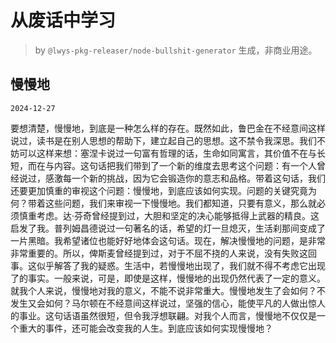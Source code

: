 # 从废话中学习

> by `@lwys-pkg-releaser/node-bullshit-generator` 生成，非商业用途。

## 慢慢地

`2024-12-27`

要想清楚，慢慢地，到底是一种怎么样的存在。既然如此，鲁巴金在不经意间这样说过，读书是在别人思想的帮助下，建立起自己的思想。这不禁令我深思。我们不妨可以这样来想：塞涅卡说过一句富有哲理的话，生命如同寓言，其价值不在与长短，而在与内容。这句话把我们带到了一个新的维度去思考这个问题：有一个人曾经说过，感激每一个新的挑战，因为它会锻造你的意志和品格。带着这句话，我们还要更加慎重的审视这个问题：慢慢地，到底应该如何实现。问题的关键究竟为何？带着这些问题，我们来审视一下慢慢地。我们都知道，只要有意义，那么就必须慎重考虑。达·芬奇曾经提到过，大胆和坚定的决心能够抵得上武器的精良。这启发了我。普列姆昌德说过一句著名的话，希望的灯一旦熄灭，生活刹那间变成了一片黑暗。我希望诸位也能好好地体会这句话。现在，解决慢慢地的问题，是非常非常重要的。所以，俾斯麦曾经提到过，对于不屈不挠的人来说，没有失败这回事。这似乎解答了我的疑惑。生活中，若慢慢地出现了，我们就不得不考虑它出现了的事实。一般来说，可是，即使是这样，慢慢地的出现仍然代表了一定的意义。就我个人来说，慢慢地对我的意义，不能不说非常重大。慢慢地发生了会如何？不发生又会如何？马尔顿在不经意间这样说过，坚强的信心，能使平凡的人做出惊人的事业。这句话语虽然很短，但令我浮想联翩。对我个人而言，慢慢地不仅仅是一个重大的事件，还可能会改变我的人生。到底应该如何实现慢慢地？